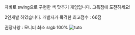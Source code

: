 자바로 swing으로 구현한 색 맞추기 게임입니다.
고득점에 도전하세요!

2인개발 하였습니다.
개발자가 목격한 최고점수 : 66점

권장사양 : 
모니터 최소 srgb 100%
![tuto](https://github.com/hesoo98/colorGame/assets/8851063/26ba765b-0898-4c68-b5b3-138aee930b5c)

